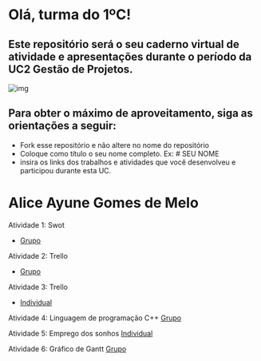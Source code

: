 # Olá, turma do 1ºC! 
## Este repositório será o seu caderno virtual de atividade e apresentações durante o período da UC2 Gestão de Projetos. 

![img](https://blog.acelerato.com/wp-content/uploads/2020/08/5-beneficios-da-gesta%CC%83o-de-projetos-para-a-sua-empresa-1200x640.png)

## Para obter o máximo de aproveitamento, siga as orientações a seguir:

- Fork esse repositório e não altere no nome do repositório
- Coloque como título o seu nome completo. Ex: # SEU NOME
- insira os links dos trabalhos e atividades que você desenvolveu e participou durante esta UC.

# Alice Ayune Gomes de Melo

Atividade 1: Swot
- [Grupo](https://trello.com/invite/b/QsYz0AdR/ATTI867525423b2f19c17d7a09790b721c6aA8B68CA3/analise-swot)

Atividade 2: Trello
- [Grupo](https://trello.com/invite/b/pZYoYKXv/ATTIc7d7e1b56cde586fda1c3c22917403689F2D4613/trabalho-de-teresa)

Atividade 3: Trello
- [Individual](https://trello.com/invite/b/Tl7Jov3M/ATTIe8c9db78e1573fde69e24ce999fe94386A358CF4/planejamento-de-estudos)

Atividade 4: Linguagem de programação C++
[Grupo](https://www.canva.com/design/DAGEjWwOWGA/Me6Xn4CuGQC1s3_PGDGzMw/edit?utm_content=DAGEjWwOWGA&utm_campaign=designshare&utm_medium=link2&utm_source=sharebutton)

Atividade 5: Emprego dos sonhos
[Individual](https://docs.google.com/document/d/18im0CplWcp7JjNGEXwTCtw5jmXYzoQGqmYf3UhhsAKA/edit?usp=sharing)

Atividade 6: Gráfico de Gantt
[Grupo](https://docs.google.com/spreadsheets/d/148QR5g7DXmHpUPl6nhiU750a_o4-CqZHsmG_ZNHKyd0/edit?usp=sharing)
